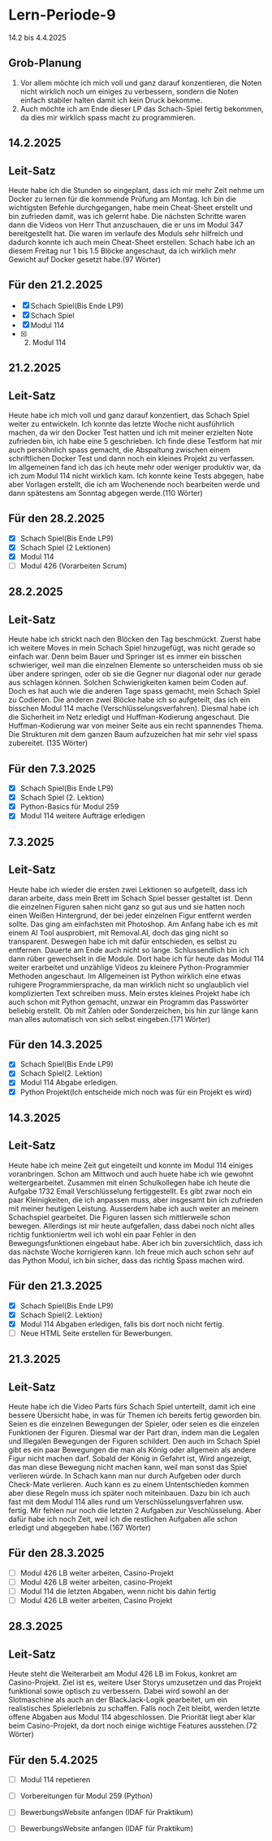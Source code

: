 # Lern-Periode-9

14.2 bis 4.4.2025

## Grob-Planung

1. Vor allem möchte ich mich voll und ganz darauf konzentieren, die Noten nicht wirklich noch um einiges zu verbessern, sondern die Noten einfach stabiler halten damit ich kein Druck bekomme.
2. Auch möchte ich am Ende dieser LP das Schach-Spiel fertig bekommen, da dies mir wirklich spass macht zu programmieren. 

## 14.2.2025
## Leit-Satz

Heute habe ich die Stunden so eingeplant, dass ich mir mehr Zeit nehme um Docker zu lernen für die kommende Prüfung am Montag. Ich bin die wichtigsten Befehle durchgegangen, habe mein Cheat-Sheet erstellt und bin zufrieden damit, was ich gelernt habe. Die nächsten Schritte waren dann die Videos von Herr Thut anzuschauen, die er uns im Modul 347 bereitgestellt hat. Die waren im verlaufe des Moduls sehr hilfreich und dadurch konnte ich auch mein Cheat-Sheet erstellen. Schach habe ich an diesem Freitag nur 1 bis 1.5 Blöcke angeschaut, da ich wirklich mehr Gewicht auf Docker gesetzt habe.(97 Wörter)

## Für den 21.2.2025

- [x] Schach Spiel(Bis Ende LP9)
- [x] Schach Spiel
- [x] Modul 114
- [x] 2. Modul 114

## 21.2.2025
## Leit-Satz

Heute habe ich mich voll und ganz darauf konzentiert, das Schach Spiel weiter zu entwickeln. Ich konnte das letzte Woche nicht ausführlich machen, da wir den Docker Test hatten und ich mit meiner erzielten Note zufrieden bin, ich habe eine 5 geschrieben. Ich finde diese Testform hat mir auch persöhnlich spass gemacht, die Abspaltung zwischen einem schriftlichen Docker Test und dann noch ein kleines Projekt zu verfassen. Im allgemeinen fand ich das ich heute mehr oder weniger produktiv war, da ich zum Modul 114 nicht wirklich kam. Ich konnte keine Tests abgegen, habe aber Vorlagen erstellt, die ich am Wochenende noch bearbeiten werde und dann spätestens am Sonntag abgegen werde.(110 Wörter)


## Für den 28.2.2025

- [X] Schach Spiel(Bis Ende LP9) 
- [X] Schach Spiel (2 Lektionen)
- [X] Modul 114
- [ ] Modul 426 (Vorarbeiten Scrum)

## 28.2.2025
## Leit-Satz

Heute habe ich strickt nach den Blöcken den Tag beschmückt. Zuerst habe ich weitere Moves in mein Schach Spiel hinzugefügt, was nicht gerade so einfach war. Denn beim Bauer und Springer ist es immer ein bisschen schwieriger, weil man die einzelnen Elemente so unterscheiden muss ob sie über andere springen, oder ob sie die Gegner nur diagonal oder nur gerade aus schlagen können. Solchen Schwierigkeiten kamen beim Coden auf. Doch es hat auch wie die anderen Tage spass gemacht, mein Schach Spiel zu Codieren. Die anderen zwei Blöcke habe ich so aufgeteilt, das ich ein bisschen Modul 114 mache (Verschlüsselungsverfahren). Diesmal habe ich die Sicherheit im Netz erledigt und Huffman-Kodierung angeschaut. Die Huffman-Kodierung war von meiner Seite aus ein recht spannendes Thema. Die Strukturen mit dem ganzen Baum aufzuzeichen hat mir sehr viel spass zubereitet. (135 Wörter)

## Für den 7.3.2025

- [X] Schach Spiel(Bis Ende LP9)
- [X] Schach Spiel (2. Lektion)
- [X] Python-Basics für Modul 259
- [X] Modul 114 weitere Aufträge erledigen

## 7.3.2025
## Leit-Satz

Heute habe ich wieder die ersten zwei Lektionen so aufgeteilt, dass ich daran arbeite, dass mein Brett im Schach Spiel besser gestaltet ist. Denn die einzelnen Figuren sahen nicht ganz so gut aus und sie hatten noch einen Weißen Hintergrund, der bei jeder einzelnen Figur entfernt werden sollte. Das ging am einfachsten mit Photoshop. Am Anfang habe ich es mit einem AI Tool ausprobiert, mit Removal.AI, doch das ging nicht so transparent. Deswegen habe ich mit dafür entschieden, es selbst zu entfernen. Dauerte am Ende auch nicht so lange. Schlussendlich bin ich dann rüber gewechselt in die Module. Dort habe ich für heute das Modul 114 weiter erarbeitet und unzählige Videos zu kleinere Python-Programmier Methoden angeschaut. Im Allgemeinen ist Python wirklich eine etwas ruhigere Programmiersprache, da man wirklich nicht so unglaublich viel komplizierten Text schreiben muss. Mein erstes kleines Projekt habe ich auch schon mit Python gemacht, unzwar ein Programm das Passwörter beliebig erstellt. Ob mit Zahlen oder Sonderzeichen, bis hin zur länge kann man alles automatisch von sich selbst eingeben.(171 Wörter)

## Für den 14.3.2025

- [X] Schach Spiel(Bis Ende LP9)
- [X] Schach Spiel(2. Lektion)
- [X] Modul 114 Abgabe erledigen.
- [X] Python Projekt(Ich entscheide mich noch was für ein Projekt es wird)

## 14.3.2025
## Leit-Satz

Heute habe ich meine Zeit gut eingeteilt und konnte im Modul 114 einiges voranbringen. Schon am Mittwoch und auch huete habe ich wie gewohnt weitergearbeitet. Zusammen mit einen Schulkollegen habe ich heute die Aufgabe 1732 Email Verschlüsselung fertiggestellt. Es gibt zwar noch ein paar Kleinigkeiten, die ich anpassen muss, aber insgesamt bin ich zufrieden mit meiner heutigen Leistung. Ausserdem habe ich auch weiter an meinem Schachspiel gearbeitet. Die Figuren lassen sich mittlerweile schon bewegen. Allerdings ist mir heute aufgefallen, dass dabei noch nicht alles richtig funktioniertm weil ich wohl ein paar Fehler in den Bewegungsfunktionen eingebaut habe. Aber ich bin zuversichtlich, dass ich das nächste Woche korrigieren kann. Ich freue mich auch schon sehr auf das Python Modul, ich bin sicher, dass das richtig Spass machen wird.

## Für den 21.3.2025

- [X] Schach Spiel(Bis Ende LP9)
- [X] Schach Spiel(2. Lektion)
- [X] Modul 114 Abgaben erledigen, falls bis dort noch nicht fertig.
- [ ] Neue HTML Seite erstellen für Bewerbungen.

## 21.3.2025
## Leit-Satz

Heute habe ich die Video Parts fürs Schach Spiel unterteilt, damit ich eine bessere Übersicht habe, in was für Themen ich bereits fertig geworden bin. Seien es die einzelnen Bewegungen der Spieler, oder seien es die einzelen Funktionen der Figuren. Diesmal war der Part dran, indem man die Legalen und Illegalen Bewegungen der Figuren schildert. Den auch im Schach Spiel gibt es ein paar Bewegungen die man als König oder allgemein als andere Figur nicht machen darf. Sobald der König in Gefahrt ist, Wird angezeigt, das man diese Bewegung nicht machen kann, weil man sonst das Spiel verlieren würde. In Schach kann man nur durch Aufgeben oder durch Check-Mate verlieren. Auch kann es zu einem Untentschieden kommen aber diese Regeln muss ich später noch miteinbauen. Dazu bin ich auch fast mit dem Modul 114 alles rund um Verschlüsselungsverfahren usw. fertig. Mir fehlen nur noch die letzten 2 Aufgaben zur Veschlüsselung. Aber dafür habe ich noch Zeit, weil ich die restlichen Aufgaben alle schon erledigt und abgegeben habe.(167 Wörter)

## Für den 28.3.2025

- [ ] Modul 426 LB weiter arbeiten, Casino-Projekt
- [ ] Modul 426 LB weiter arbeiten, casino-Projekt
- [ ] Modul 114 die letzten Abgaben, wenn nicht bis dahin fertig
- [ ] Modul 426 LB weiter arbeiten, Casino Projekt

## 28.3.2025
## Leit-Satz

Heute steht die Weiterarbeit am Modul 426 LB im Fokus, konkret am Casino-Projekt. Ziel ist es, weitere User Storys umzusetzen und das Projekt funktional sowie optisch zu verbessern. Dabei wird sowohl an der Slotmaschine als auch an der BlackJack-Logik gearbeitet, um ein realistisches Spielerlebnis zu schaffen. Falls noch Zeit bleibt, werden letzte offene Abgaben aus Modul 114 abgeschlossen. Die Priorität liegt aber klar beim Casino-Projekt, da dort noch einige wichtige Features ausstehen.(72 Wörter)

## Für den 5.4.2025

- [ ] Modul 114 repetieren
- [ ] Vorbereitungen für Modul 259 (Python)
- [ ] BewerbungsWebsite anfangen (IDAF für Praktikum)
- [ ] BewerbungsWebsite anfangen (IDAF für Praktikum)





